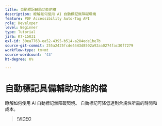 ```yaml
---
title: 自動標記輔助功能的檔
description: 瞭解如何使用 AI 自動標記無障礙環境
feature: PDF Accessibility Auto-Tag API
role: Developer
level: Beginner
type: Tutorial
jira: KT-15031
exl-id: 30ea7763-ea52-4395-b514-a284ede1be7b
source-git-commit: 255a2425fcde4443d8502a92aa0274fac30f7279
workflow-type: tm+mt
source-wordcount: '43'
ht-degree: 0%

---
```


# 自動標記具備輔助功能的檔

瞭解如何使用 AI 自動標記無障礙環境。 自動標記可降低達到合規性所需的時間和成本。

>[!VIDEO](https://video.tv.adobe.com/v/3428310?hidetitle=true)
